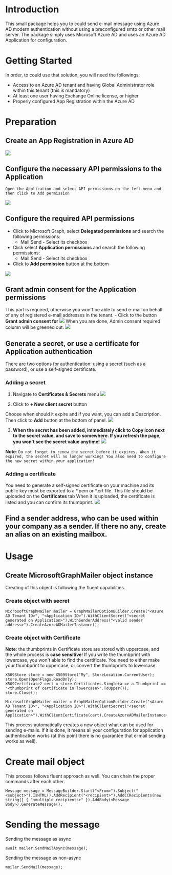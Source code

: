 # Introduction 
This small package helps you to could send e-mail message using Azure AD modern authentication without using a preconfigured smtp or other mail server. The package simply uses Microsoft Azure AD and uses an Azure AD Application for configuration.

# Getting Started
In order, to could use that solution, you will need the followings:
- Access to an Azure AD tenant and having Global Administrator role within this tenant (this is mandatory)
- At least one user having Exchange Online license, or higher
- Properly configured App Registration within the Azure AD

# Preparation
## Create an App Registration in Azure AD
![](https://raw.githubusercontent.com/vargasol/Microsoft-Graph-Mailer/master/MicrosoftGraphMailer/Images/img1.jpg)
## Configure the necessary API permissions to the Application
    
    Open the Application and select API permissions on the left menu and then click to Add permission
![](https://raw.githubusercontent.com/vargasol/Microsoft-Graph-Mailer/master/MicrosoftGraphMailer/Images/img2.jpg)
## Configure the required API permissions
- Click to Microsoft Graph, select **Delegated permissions** and search the following permissions:
    - Mail.Send - Select its checkbox
- Click select **Application permissions** and search the following permissions:
    - Mail.Send - Select its checkbox
- Click to **Add permission** button at the bottom

![](https://raw.githubusercontent.com/vargasol/Microsoft-Graph-Mailer/master/MicrosoftGraphMailer/Images/img3.jpg)
## Grant admin consent for the Application permissions
This part is required, otherwise you won't be able to send e-mail on behalf of any of registered e-mail addresses in the tenant.
    - Click to the button **Grant admin consent for <your tenant name>**
![](https://raw.githubusercontent.com/vargasol/Microsoft-Graph-Mailer/master/MicrosoftGraphMailer/Images/img4.jpg)
When you are done, Admin consent required column will be greened out.
![](https://raw.githubusercontent.com/vargasol/Microsoft-Graph-Mailer/master/MicrosoftGraphMailer/Images/img5.jpg)
## Generate a secret, or use a certificate for Application authentication
There are two options for authentication: using a secret (such as a password), or use a self-signed certificate.
### Adding a secret
1. Navigate to **Certificates & Secrets** menu
![](https://raw.githubusercontent.com/vargasol/Microsoft-Graph-Mailer/master/MicrosoftGraphMailer/Images/img6.jpg)

2. Click to **+ New client secret** button

Choose when should it expire and if you want, you can add a Description. Then click to **Add** button at the bottom of panel.
![](https://raw.githubusercontent.com/vargasol/Microsoft-Graph-Mailer/master/MicrosoftGraphMailer/Images/img7.jpg)

3. **When the secret has been added, immediately click to Copy icon next to the secret value, and save to somewhere. If you refresh the page, you won't see the secret value anytime!**
![](https://raw.githubusercontent.com/vargasol/Microsoft-Graph-Mailer/master/MicrosoftGraphMailer/Images/img8.jpg)

**Note**: `Do not forget to renew the secret before it expires. When it expired, the secret will no longer working! You also need to configure the new secret within your application!`

### Adding a certificate

You need to generate a self-signed certificate on your machine and its public key must be exported to a *.pem or *.crt file. This file should be uploaded on the **Certificates** tab
When it is uploaded, the certificate is listed and you can confirm its thumbprint.
![](https://raw.githubusercontent.com/vargasol/Microsoft-Graph-Mailer/master/MicrosoftGraphMailer/Images/img9.jpg)

## Find a sender address, who can be used within your company as a sender. If there no any, create an alias on an existing mailbox.

# Usage
## Create MicrosoftGraphMailer object instance
Creating of this object is following the fluent capabilities.

### Create object with secret
```
MicrosoftGraphMailer mailer = GraphMailerOptionBuilder.Create("<Azure AD Tenant ID>", "<Application ID>").WithClientSecret("<secret generated on Application>").WithSenderAddress("<valid sender address>").CreateAzureADMailerInstance();
```


### Create object with Certificate
**Note**: the thumbprints in Certificate store are stored with uppercase, and the whole process is **case sensitive**! If you write the thumbprint with lowercase, you won't able to find the certificate. You need to either make your thumbprint to uppercase, or convert the thumbprints to lowercase. 
```
X509Store store = new X509Store("My", StoreLocation.CurrentUser);
store.Open(OpenFlags.ReadOnly);
X509Certificate2 cert = store.Certificates.Single(a => a.Thumbprint == "<thumbprint of certificate in lowercase>".ToUpper());
store.Close();

MicrosoftGraphMailer mailer = GraphMailerOptionBuilder.Create("<Azure AD Tenant ID>", "<Application ID>").WithClientSecret("<secret generated on Application>").WithClientCertificate(cert).CreateAzureADMailerInstance();
```
This process automatically creates a new object what can be used for sending e-mails. If it is done, it means all your configuration for application authentication works (at this point there is no guarantee that e-mail sending works as well).

# Create mail object
This process follows fluent approach as well. You can chain the proper commands after each other.

```
Message message = MessageBuilder.Start("<From>").Subject("<subject>").IsHTML().AddRecipient("<recipient>").AddCCRecipients(new string[] { "<multiple recipients>" }).AddBody(<Message Body>).GenerateMessage();
```

# Sending the message

Sending the message as async
```
await mailer.SendMailAsync(message);
```

Sending the message as non-async
```
mailer.SendMail(message);
```